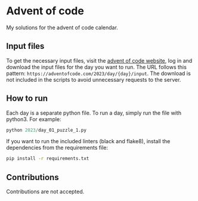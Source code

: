 # Advent of code
My solutions for the advent of code calendar.

## Input files
To get the necessary input files, visit the [advent of code website](https://adventofcode.com/), log in and download the input files
for the day you want to run. The URL follows this pattern: `https://adventofcode.com/2023/day/{day}/input`.
The download is not included in the scripts to avoid unnecessary requests to the server.

## How to run
Each day is a separate python file. To run a day, simply run the file with python3. For example:
```python
python 2023/day_01_puzzle_1.py
```

If you want to run the included linters (black and flake8), install the dependencies from the requirements file:
```bash
pip install -r requirements.txt
```

## Contributions
Contributions are not accepted.